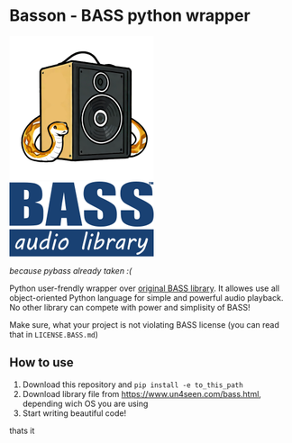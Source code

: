 # Basson - BASS python wrapper

![Basson Logo](docs/logo.png)
![BASS Logo](docs/bass_logo.png)

_because pybass already taken :(_

Python user-frendly wrapper over [original BASS library](https://www.un4seen.com/bass.html). It allowes use all object-oriented Python language for simple and powerful audio playback. No other library can compete with power and simplisity of BASS!

Make sure, what your project is not violating BASS license (you can read that in `LICENSE.BASS.md`)

## How to use

1. Download this repository and `pip install -e to_this_path`
2. Download library file from <https://www.un4seen.com/bass.html>, depending wich OS you are using
3. Start writing beautiful code!

thats it
